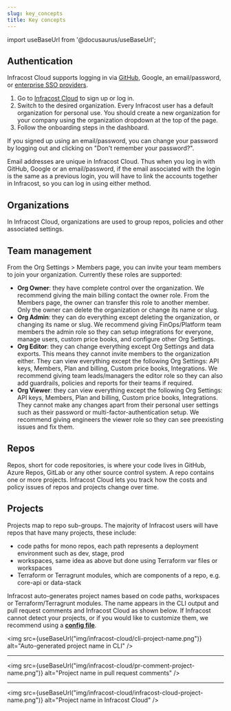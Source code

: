 ```yaml
---
slug: key_concepts
title: Key concepts
---
```


import useBaseUrl from '@docusaurus/useBaseUrl';

## Authentication

Infracost Cloud supports logging in via [GitHub](/docs/faq/#can-i-log-in-with-github), Google, an email/password, or [enterprise SSO providers](/docs/infracost_cloud/sso/overview).

1. Go to [Infracost Cloud](https://dashboard.infracost.io) to sign up or log in.
2. Switch to the desired organization. Every Infracost user has a default organization for personal use. You should create a new organization for your company using the organization dropdown at the top of the page.
3. Follow the onboarding steps in the dashboard.

If you signed up using an email/password, you can change your password by logging out and clicking on "Don't remember your password?".

Email addresses are unique in Infracost Cloud. Thus when you log in with GitHub, Google or an email/password, if the email associated with the login is the same as a previous login, you will have to link the accounts together in Infracost, so you can log in using either method.

## Organizations

In Infracost Cloud, organizations are used to group repos, policies and other associated settings.

## Team management

From the Org Settings > Members page, you can invite your team members to join your organization. Currently these roles are supported:
- **Org Owner**: they have complete control over the organization. We recommend giving the main billing contact the owner role. From the Members page, the owner can transfer this role to another member. Only the owner can delete the organization or change its name or slug.
- **Org Admin**: they can do everything except deleting the organization, or changing its name or slug. We recommend giving FinOps/Platform team members the admin role so they can setup integrations for everyone, manage users, custom price books, and configure other Org Settings.
- **Org Editor**: they can change everything except Org Settings and data exports. This means they cannot invite members to the organization either. They can view everything except the following Org Settings: API keys, Members, Plan and billing, Custom price books, Integrations. We recommend giving team leads/managers the editor role so they can also add guardrails, policies and reports for their teams if required.
- **Org Viewer**: they can view everything except the following Org Settings: API keys, Members, Plan and billing, Custom price books, Integrations. They cannot make any changes apart from their personal user settings such as their password or multi-factor-authentication setup. We recommend giving engineers the viewer role so they can see preexisting issues and fix them.

## Repos

Repos, short for code repositories, is where your code lives in GitHub, Azure Repos, GitLab or any other source control system. A repo contains one or more projects. Infracost Cloud lets you track how the costs and policy issues of repos and projects change over time.

## Projects

Projects map to repo sub-groups. The majority of Infracost users will have repos that have many projects, these include:
- code paths for mono repos, each path represents a deployment environment such as dev, stage, prod
- workspaces, same idea as above but done using Terraform var files or workspaces
- Terraform or Terragrunt modules, which are components of a repo, e.g. core-api or data-stack

Infracost auto-generates project names based on code paths, workspaces or Terraform/Terragrunt modules. The name appears in the CLI output and pull request comments and Infracost Cloud as shown below. If Infracost cannot detect your projects, or if you would like to customize them, we recommend using a [**config file**](/docs/features/config_file/).

<img src={useBaseUrl("img/infracost-cloud/cli-project-name.png")} alt="Auto-generated project name in CLI" />

---

<img src={useBaseUrl("img/infracost-cloud/pr-comment-project-name.png")} alt="Project name in pull request comments" />

---

<img src={useBaseUrl("img/infracost-cloud/infracost-cloud-project-name.png")} alt="Project name in Infracost Cloud" />

